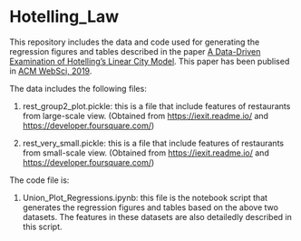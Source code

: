 # Hotelling_Law

This repository includes the data and code used for generating the regression figures and tables described in the paper <a href="https://dl.acm.org/citation.cfm?id=3326020">A Data-Driven Examination of Hotelling’s Linear City Model</a>. This paper has been publised in <a href="https://websci19.webscience.org/">ACM WebSci, 2019</a>.

The data includes the following files: 

1. rest_group2_plot.pickle: this is a file that include features of restaurants from large-scale view. (Obtained from https://iexit.readme.io/ and https://developer.foursquare.com/)

2. rest_very_small.pickle: this is a file that include features of restaurants from small-scale view. (Obtained from https://iexit.readme.io/ and https://developer.foursquare.com/)


The code file is:

1. Union_Plot_Regressions.ipynb: this file is the notebook script that generates the regression figures and tables based on the above two datasets. The features in these datasets are also detailedly described in this script.
